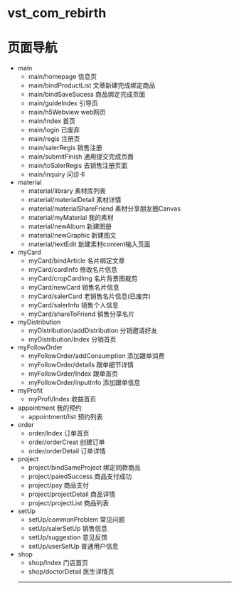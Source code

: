 # vst_com_rebirth

# 页面导航

* main
  * main/homepage 信息页
  * main/bindProductList 文章新建完成绑定商品 
  * main/bindSaveSucess 商品绑定完成页面
  * main/guideIndex 引导页
  * main/h5Webview web网页
  * main/Index 首页
  * main/login 已废弃
  * main/regis 注册页
  * main/salerRegis 销售注册
  * main/submitFinish 通用提交完成页面
  * main/toSalerRegis 去销售注册页面
  * main/inquiry 问诊卡
* material
  * material/library  素材库列表
  * material/materialDetail 素材详情
  * material/materialShareFriend  素材分享朋友圈Canvas
  * material/myMaterial 我的素材
  * material/newAlbum 新建图册
  * material/newGraphic 新建图文
  * material/textEdit 新建素材content输入页面 
* myCard
   * myCard/bindArticle  名片绑定文章
   * myCard/cardInfo 修改名片信息
   * myCard/cropCardImg  名片背景图裁剪
   * myCard/newCard  销售名片信息
   * myCard/salerCard  老销售名片信息(已废弃)
   * myCard/salerInfo  销售个人信息
   * myCard/shareToFriend  销售分享名片
* myDistribution
  * myDistribution/addDistribution  分销邀请好友
  * myDistribution/Index  分销首页
* myFollowOrder
   * myFollowOrder/addConsumption  添加跟单消费  
   * myFollowOrder/details  跟单细节详情
   * myFollowOrder/Index  跟单首页
   * myFollowOrder/inputInfo  添加跟单信息
* myProfit
  * myProfi/Index 收益首页
* appointment 我的预约
  * appointment/list  预约列表
* order
  * order/Index   订单首页
  * order/orderCreat  创建订单   
  * order/orderDetail 订单详情 
* project
  * project/bindSameProject   绑定同款商品   
  * project/paiedSuccess   商品支付成功
  * project/pay   商品支付
  * project/projectDetail 商品详情  
  * project/projectList   商品列表
* setUp
  * setUp/commonProblem   常见问题
  * setUp/salerSetUp  销售信息
  * setUp/suggestion  意见反馈
  * setUp/userSetUp   普通用户信息
* shop
  * shop/Index  门店首页
  * shop/doctorDetail 医生详情页
  ---